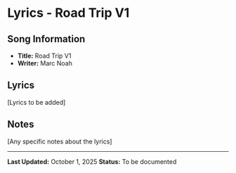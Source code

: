 # Lyrics - Road Trip V1

## Song Information
- **Title:** Road Trip V1
- **Writer:** Marc Noah

## Lyrics

[Lyrics to be added]

## Notes
[Any specific notes about the lyrics]

---

**Last Updated:** October 1, 2025
**Status:** To be documented
